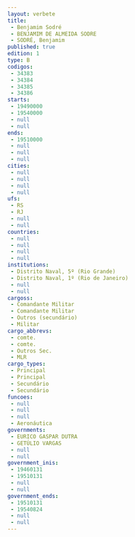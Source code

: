 ```yaml
---
layout: verbete
title:
 - Benjamim Sodré
 - BENJAMIM DE ALMEIDA SODRE
 - SODRÉ, Benjamim
published: true
edition: 1  
type: B
codigos: 
 - 34383
 - 34384
 - 34385
 - 34386
starts: 
 - 19490000
 - 19540000
 - null 
 - null 
ends: 
 - 19510000
 - null 
 - null 
 - null 
cities: 
 - null 
 - null 
 - null 
 - null 
ufs: 
 - RS
 - RJ
 - null 
 - null 
countries: 
 - null 
 - null 
 - null 
 - null 
institutions: 
 - Distrito Naval, 5º (Rio Grande)
 - Distrito Naval, 1º (Rio de Janeiro)
 - null 
 - null 
cargoss: 
 - Comandante Militar
 - Comandante Militar
 - Outros (secundário)
 - Militar
cargo_abbrevs: 
 - comte.
 - comte.
 - Outros Sec.
 - MLR
cargo_types: 
 - Principal
 - Principal
 - Secundário
 - Secundário
funcoes: 
 - null 
 - null 
 - null 
 - Aeronáutica
governments: 
 - EURICO GASPAR DUTRA
 - GETÚLIO VARGAS
 - null 
 - null 
government_inis: 
 - 19460131
 - 19510131
 - null 
 - null 
government_ends: 
 - 19510131
 - 19540824
 - null 
 - null 
---
```


